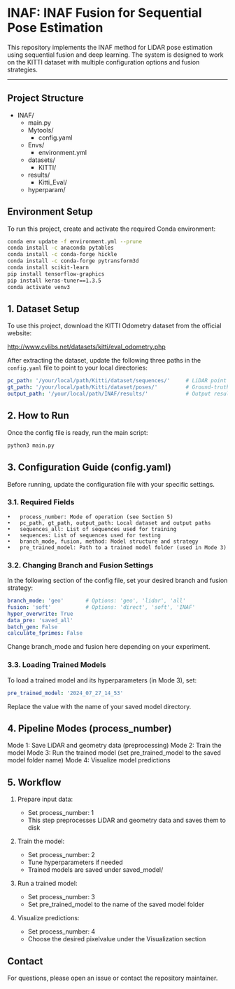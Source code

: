 # INAF: INAF Fusion for Sequential Pose Estimation

This repository implements the INAF method for LiDAR pose estimation using sequential fusion and deep learning. The system is designed to work on the KITTI dataset with multiple configuration options and fusion strategies.

---

## Project Structure

- INAF/
  - main.py
  - Mytools/
    - config.yaml
  - Envs/
    - environment.yml
  - datasets/
    - KITTI/
  - results/
    - Kitti_Eval/
  - hyperparam/


## Environment Setup

To run this project, create and activate the required Conda environment:

```bash
conda env update -f environment.yml --prune
conda install -c anaconda pytables
conda install -c conda-forge hickle
conda install -c conda-forge pytransform3d
conda install scikit-learn
pip install tensorflow-graphics
pip install keras-tuner==1.3.5
conda activate venv3
```

## 1. Dataset Setup

To use this project, download the KITTI Odometry dataset from the official website:

http://www.cvlibs.net/datasets/kitti/eval_odometry.php

After extracting the dataset, update the following three paths in the `config.yaml` file to point to your local directories:

```yaml
pc_path: '/your/local/path/Kitti/dataset/sequences/'     # LiDAR point clouds
gt_path: '/your/local/path/Kitti/dataset/poses/'         # Ground-truth poses
output_path: '/your/local/path/INAF/results/'            # Output results
```

## 2. How to Run

Once the config file is ready, run the main script:

```bash
python3 main.py
```

## 3. Configuration Guide (config.yaml)

Before running, update the configuration file with your specific settings.

### 3.1. Required Fields
	•	process_number: Mode of operation (see Section 5)
	•	pc_path, gt_path, output_path: Local dataset and output paths
	•	sequences_all: List of sequences used for training
	•	sequences: List of sequences used for testing
	•	branch_mode, fusion, method: Model structure and strategy
	•	pre_trained_model: Path to a trained model folder (used in Mode 3)

### 3.2. Changing Branch and Fusion Settings

In the following section of the config file, set your desired branch and fusion strategy:

```yaml
branch_mode: 'geo'       # Options: 'geo', 'lidar', 'all'
fusion: 'soft'           # Options: 'direct', 'soft', 'INAF'
hyper_overwrite: True
data_pre: 'saved_all'
batch_gen: False
calculate_fprimes: False
```

Change branch_mode and fusion here depending on your experiment.

### 3.3. Loading Trained Models

To load a trained model and its hyperparameters (in Mode 3), set:

```yaml
pre_trained_model: '2024_07_27_14_53'
```

Replace the value with the name of your saved model directory.

## 4. Pipeline Modes (process_number)

Mode 1: Save LiDAR and geometry data (preprocessing)
Mode 2: Train the model
Mode 3: Run the trained model (set pre_trained_model to the saved model folder name)
Mode 4: Visualize model predictions

## 5. Workflow

1. Prepare input data:
    - Set process_number: 1
    - This step preprocesses LiDAR and geometry data and saves them to disk

2. Train the model:
    - Set process_number: 2
    - Tune hyperparameters if needed
    - Trained models are saved under saved_model/

3. Run a trained model:
    - Set process_number: 3
    - Set pre_trained_model to the name of the saved model folder

4. Visualize predictions:
    - Set process_number: 4
    - Choose the desired pixelvalue under the Visualization section

## Contact

For questions, please open an issue or contact the repository maintainer.